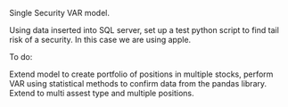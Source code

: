 Single Security VAR model. 

Using data inserted into SQL server, set up a test python script to find tail risk of a security. In this case we are using apple. 

To do: 

Extend model to create portfolio of positions in multiple stocks, perform VAR using statistical methods to confirm data from the pandas library. Extend to multi assest type and multiple positions.


